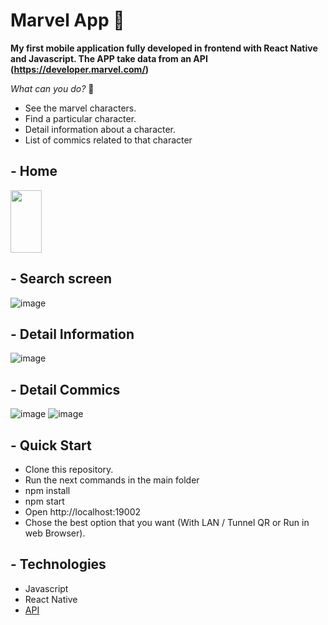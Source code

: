 # Marvel App 🤖

**My first mobile application fully developed in frontend with React Native and Javascript. The APP take data from an API (https://developer.marvel.com/)**

*What can you do?*  🤔
- See the marvel characters.
- Find a particular character.
- Detail information about a character.
- List of commics related to that character


## - Home

<img src="https://user-images.githubusercontent.com/72042861/152229531-bb428d5f-f83e-490d-b7aa-f86e636fb11d.png" width="50" height="100"/>


## - Search screen

![image](https://user-images.githubusercontent.com/72042861/152229575-55f59ab4-d4c0-48e3-8f4e-80f40f9f8e34.png)


## - Detail Information

![image](https://user-images.githubusercontent.com/72042861/152229607-2f5c6abe-4672-411b-9af9-91dc5f63c94e.png)


## - Detail Commics

![image](https://user-images.githubusercontent.com/72042861/152229629-0e8d641a-3fff-402d-a537-afc4671a1de1.png)
![image](https://user-images.githubusercontent.com/72042861/152229644-63eaa979-23f1-4599-80ed-45da15a7000b.png)


## - Quick Start
- Clone this repository.
- Run the next commands in the main folder
- npm install
- npm start
- Open http://localhost:19002
- Chose the best option that you want (With LAN / Tunnel QR or Run in web Browser).

## - Technologies
- Javascript
- React Native
- <a href="https://developer.marvel.com/">API</a>



